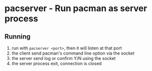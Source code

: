 # pacserver - Run pacman as server process

## Running

1. run with `pacserver <port>`, then it will listen at that port
2. the client send pacman's command line option via the socket
3. the server send log or confirm Y/N using the socket
4. the server process exit, connection is closed
